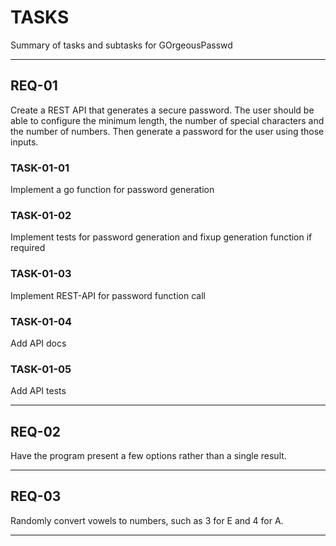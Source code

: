 # TASKS
Summary of tasks and subtasks for GOrgeousPasswd

---

## REQ-01
Create a REST API that generates a secure password. The user should be able to configure the minimum length, the number of special characters and the number of numbers. 
Then generate a password for the user using those inputs.

### TASK-01-01
Implement a go function for password generation

### TASK-01-02
Implement tests for password generation and fixup generation function if required

### TASK-01-03
Implement REST-API for password function call

### TASK-01-04
Add API docs

### TASK-01-05
Add API tests
  
---
## REQ-02
Have the program present a few options rather than a single result.

---

## REQ-03
Randomly convert vowels to numbers, such as 3 for E and 4 for A.

---